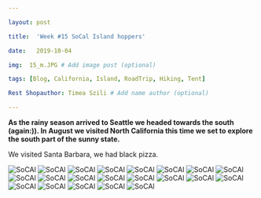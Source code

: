 ```yaml
---

layout: post

title:  'Week #15 SoCal Island hoppers'

date:   2019-10-04

img:  15_m.JPG # Add image post (optional)

tags: [Blog, California, Island, RoadTrip, Hiking, Tent]

Rest Shopauthor: Timea Szili # Add name author (optional)

---
```


**As the rainy season arrived to Seattle we headed towards the south (again:)). In August we visited North California this time we 
set to explore the south part of the sunny state.**

We visited Santa Barbara, we had black pizza.


![SoCAl]({{site.baseurl}}/assets/img/15_1.jpg) 
![SoCAl]({{site.baseurl}}/assets/img/15_2.jpg)
![SoCAl]({{site.baseurl}}/assets/img/15_3.jpg) 
![SoCAl]({{site.baseurl}}/assets/img/15_4.jpg) 
![SoCAl]({{site.baseurl}}/assets/img/15_5.jpg) 
![SoCAl]({{site.baseurl}}/assets/img/15_6.jpg) 
![SoCAl]({{site.baseurl}}/assets/img/15_7.jpg) 
![SoCAl]({{site.baseurl}}/assets/img/15_8.jpg) 
![SoCAl]({{site.baseurl}}/assets/img/15_9.jpg)
![SoCAl]({{site.baseurl}}/assets/img/15_10.jpg) 
![SoCAl]({{site.baseurl}}/assets/img/15_11.jpg)
![SoCAl]({{site.baseurl}}/assets/img/15_12.jpg) 
![SoCAl]({{site.baseurl}}/assets/img/15_13.jpg) 
![SoCAl]({{site.baseurl}}/assets/img/15_14.jpg) 
![SoCAl]({{site.baseurl}}/assets/img/15_15.jpg) 
![SoCAl]({{site.baseurl}}/assets/img/15_16.jpg) 
![SoCAl]({{site.baseurl}}/assets/img/15_17.jpg) 
![SoCAl]({{site.baseurl}}/assets/img/15_18.jpg)
![SoCAl]({{site.baseurl}}/assets/img/15_19.jpg) 
![SoCAl]({{site.baseurl}}/assets/img/15_20.jpg) 
![SoCAl]({{site.baseurl}}/assets/img/15_21.jpg) 



